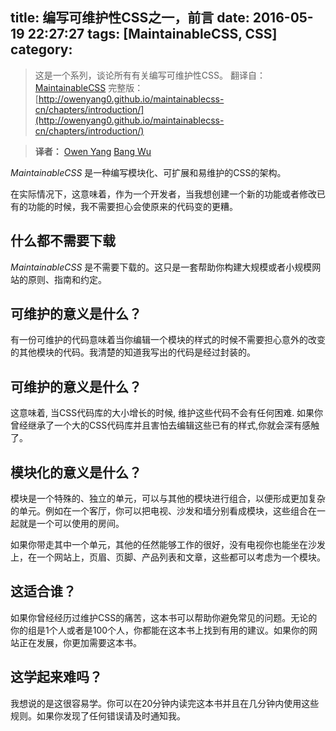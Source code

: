 title: 编写可维护性CSS之一，前言
date: 2016-05-19 22:27:27
tags: [MaintainableCSS, CSS]
category:
---

> 这是一个系列，谈论所有有关编写可维护性CSS。
> 翻译自：[MaintainableCSS](http://maintainablecss.com/)
> 完整版：[http://owenyang0.github.io/maintainablecss-cn/chapters/introduction/](http://owenyang0.github.io/maintainablecss-cn/chapters/introduction/)

> **译者：**
> <i class="fa fa-github-square" aria-hidden="true"></i> [Owen Yang](https://github.com/owenyang0)
> <i class="fa fa-github-square" aria-hidden="true"></i> [Bang Wu](https://github.com/bangwu)

*MaintainableCSS* 是一种编写模块化、可扩展和易维护的CSS的架构。

在实际情况下，这意味着，作为一个开发者，当我想创建一个新的功能或者修改已有的功能的时候，我不需要担心会使原来的代码变的更糟。

## 什么都不需要下载

*MaintainableCSS* 是不需要下载的。这只是一套帮助你构建大规模或者小规模网站的原则、指南和约定。

## 可维护的意义是什么？

有一份可维护的代码意味着当你编辑一个模块的样式的时候不需要担心意外的改变的其他模块的代码。我清楚的知道我写出的代码是经过封装的。

## 可维护的意义是什么？

这意味着, 当CSS代码库的大小增长的时候, 维护这些代码不会有任何困难. 如果你曾经继承了一个大的CSS代码库并且害怕去编辑这些已有的样式,你就会深有感触了。

## 模块化的意义是什么？

模块是一个特殊的、独立的单元，可以与其他的模块进行组合，以便形成更加复杂的单元。例如在一个客厅，你可以把电视、沙发和墙分别看成模块，这些组合在一起就是一个可以使用的房间。

如果你带走其中一个单元，其他的任然能够工作的很好，没有电视你也能坐在沙发上，在一个网站上，页眉、页脚、产品列表和文章，这些都可以考虑为一个模块。

## 这适合谁？

如果你曾经经历过维护CSS的痛苦，这本书可以帮助你避免常见的问题。无论的你的组是1个人或者是100个人，你都能在这本书上找到有用的建议。如果你的网站正在发展，你更加需要这本书。

## 这学起来难吗？

我想说的是这很容易学。你可以在20分钟内读完这本书并且在几分钟内使用这些规则。如果你发现了任何错误请及时通知我。
